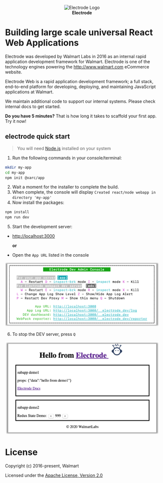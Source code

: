 
<p align="center">
<a><img src="https://raw.githubusercontent.com/electrode-io/electrode/cc4ea3e1851cee3333ecca08fdbf5534f51b1ae7/samples/universal-react-node/client/images/logo-192x192.png" alt="Electrode Logo"></a>
<br>
<b>Electrode</b>
</p>

# Building large scale universal React Web Applications

Electrode was developed by Walmart Labs in 2016 as an internal rapid application development framework for Walmart. Electrode is one of the technology engines powering the <http://www.walmart.com> eCommerce website.

Electrode Web is a rapid application development framework; a full stack, end-to-end platform for developing, deploying, and maintaining JavaScript applications at Walmart.

We maintain additional code to support our internal systems.  Please check internal docs to get started.

**Do you have 5 minutes?** That is how long it takes to scaffold your first app. Try it now!

## electrode quick start

> You will need [Node.js] installed on your system

1. Run the following commands in your console/terminal:

```bash
mkdir my-app
cd my-app
npm init @xarc/app
```

2. Wait a moment for the installer to complete the build.
3. When complete, the console will display `Created react/node webapp in directory 'my-app'`
4. Now install the packages:

```bash
npm install
npm run dev
```

5. Start the development server:

+ <http://localhost:3000>

  **or**

+ Open the `App URL` listed in the console

![Console dev server](docs/docs/images/console-msg.png)

6. To stop the DEV server, press `Q`

![Hello from Electrode](docs/static/img/electrode-first-run.png)

# License

Copyright (c) 2016-present, Walmart

Licensed under the [Apache License, Version 2.0]

[apache license, version 2.0]: https://www.apache.org/licenses/LICENSE-2.0
[Node.js]: https://nodejs.org/en/download
